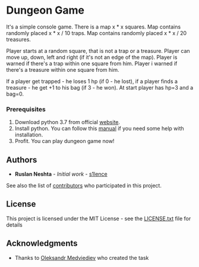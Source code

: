 # Dungeon Game

It's a simple console game.
There is a map x * x squares.
Map contains randomly placed x * x / 10 traps.
Map contains randomly placed x * x / 20 treasures.

Player starts at a random square, that is not a trap or a treasure.
Player can move up, down, left and right (if it's not an edge of the map).
Player is warned if there's a trap within one square from him.
Player i warned if there's a treasure within one square from him.

If a player get trapped - he loses 1 hp (if 0 - he lost),
if a player finds a treasure - he get +1 to his bag (if 3 - he won).
At start player has hp=3 and a bag=0.

### Prerequisites

1. Download python 3.7 from official [website](https://www.python.org/downloads/).
2. Install python. You can follow this [manual](https://realpython.com/installing-python/) if you need some help with installation.
3. Profit. You can play dungeon game now!

## Authors

* **Ruslan Neshta** - *Initial work* - [s1lence](https://github.com/s1lence)

See also the list of [contributors](https://github.com/oleksandr-medviediev/campus_2018_python/graphs/contributors) who participated in this project.

## License

This project is licensed under the MIT License - see the [LICENSE.txt](LICENSE.txt) file for details

## Acknowledgments

* Thanks to [Oleksandr Medviediev](https://github.com/oleksandr-medviediev) who created the task
